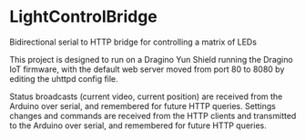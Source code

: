 # LightControlBridge
Bidirectional serial to HTTP bridge for controlling a matrix of LEDs

This project is designed to run on a Dragino Yun Shield running the Dragino IoT firmware, with the default web server moved from port 80 to 8080 by editing the uhttpd config file.

Status broadcasts (current video, current position) are received from the Arduino over serial, and remembered for future HTTP queries.  Settings changes and commands are received from the HTTP clients and transmitted to the Arduino over serial, and remembered for future HTTP queries.
